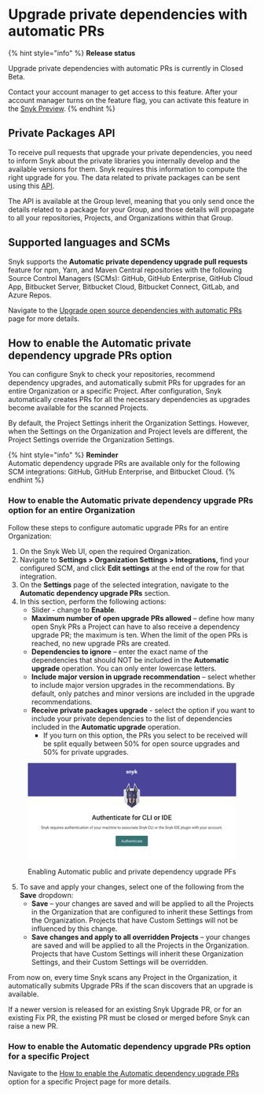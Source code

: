 # Upgrade private dependencies with automatic PRs

{% hint style="info" %}
**Release status**&#x20;

Upgrade private dependencies with automatic PRs is currently in Closed Beta.&#x20;

Contact your account manager to get access to this feature. After your account manager turns on the feature flag, you can activate this feature in the [Snyk Preview](https://docs.snyk.io/snyk-admin/snyk-preview).
{% endhint %}

## Private Packages API

To receive pull requests that upgrade your private dependencies, you need to inform Snyk about the private libraries you internally develop and the available versions for them. Snyk requires this information to compute the right upgrade for you. The data related to private packages can be sent using this [API](https://apidocs.snyk.io/experimental?version=2023-11-20\~experimental#post-/groups/-group\_id-/packages).

The API is available at the Group level, meaning that you only send once the details related to a package for your Group, and those details will propagate to all your repositories, Projects, and Organizations within that Group.

## Supported languages and SCMs

Snyk supports the **Automatic private dependency upgrade pull requests** feature for npm, Yarn, and Maven Central repositories with the following Source Control Managers (SCMs): GitHub, GitHub Enterprise, GitHub Cloud App, Bitbucket Server, Bitbucket Cloud, Bitbucket Connect, GitLab, and Azure Repos.

Navigate to the [Upgrade open source dependencies with automatic PRs](upgrade-open-source-dependencies-with-automatic-prs.md#supported-languages-and-scms) page for more details.

## How to enable the Automatic private dependency upgrade PRs option

You can configure Snyk to check your repositories, recommend dependency upgrades, and automatically submit PRs for upgrades for an entire Organization or a specific Project. After configuration, Snyk automatically creates PRs for all the necessary dependencies as upgrades become available for the scanned Projects.

By default, the Project Settings inherit the Organization Settings. However, when the Settings on the Organization and Project levels are different, the Project Settings override the Organization Settings.

{% hint style="info" %}
**Reminder**\
Automatic dependency upgrade PRs are available only for the following SCM integrations: GitHub, GitHub Enterprise, and Bitbucket Cloud.
{% endhint %}

### How to enable the Automatic private dependency upgrade PRs option for an entire Organization

Follow these steps to configure automatic upgrade PRs for an entire Organization:

1. On the Snyk Web UI, open the required Organization.
2. Navigate to **Settings > Organization Settings > Integrations,** find your configured SCM, and click **Edit settings** at the end of the row for that integration.
3. On the **Settings** page of the selected integration, navigate to the **Automatic dependency upgrade PRs** section.
4. In this section, perform the following actions:
   * Slider - change to **Enable**.
   * **Maximum number of open upgrade PRs allowed** – define how many open Snyk PRs a Project can have to also receive a dependency upgrade PR; the maximum is ten. When the limit of the open PRs is reached, no new upgrade PRs are created.
   * **Dependencies to ignore** – enter the exact name of the dependencies that should NOT be included in the **Automatic upgrade** operation. You can only enter lowercase letters.
   * **Include major version in upgrade recommendation** – select whether to include major version upgrades in the recommendations. By default, only patches and minor versions are included in the upgrade recommendations.
   * **Receive private packages upgrade** - select the option if you want to include your private dependencies to the list of dependencies included in the **Automatic upgrade** operation.
     * If you turn on this option, the PRs you select to be received will be split equally between 50% for open source upgrades and 50% for private upgrades.

<figure><img src="../../../../.gitbook/assets/image (441).png" alt="Enabling Automatic public and private dependency upgrade PFs"><figcaption><p>Enabling Automatic public and private dependency upgrade PFs</p></figcaption></figure>



5. To save and apply your changes, select one of the following from the **Save** dropdown:
   * **Save**  – your changes are saved and will be applied to all the Projects in the Organization that are configured to inherit these Settings from the Organization. Projects that have Custom Settings will not be influenced by this change.
   * **Save changes and apply to all overridden Projects** – your changes are saved and will be applied to all the Projects in the Organization. Projects that have Custom Settings will inherit these Organization Settings, and their Custom Settings will be overridden.

From now on, every time Snyk scans any Project in the Organization, it automatically submits Upgrade PRs if the scan discovers that an upgrade is available.

If a newer version is released for an existing Snyk Upgrade PR, or for an existing Fix PR, the existing PR must be closed or merged before Snyk can raise a new PR.

### How to enable the Automatic dependency upgrade PRs option for a specific Project

Navigate to the [How to enable the Automatic dependency upgrade PRs](upgrade-open-source-dependencies-with-automatic-prs.md#how-to-enable-the-automatic-dependency-upgrade-prs-option-for-a-specific-project) option for a specific Project page for more details.

